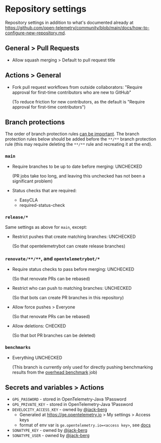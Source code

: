 # Repository settings

Repository settings in addition to what's documented already at
<https://github.com/open-telemetry/community/blob/main/docs/how-to-configure-new-repository.md>.

## General > Pull Requests

* Allow squash merging > Default to pull request title

## Actions > General

* Fork pull request workflows from outside collaborators:
  "Require approval for first-time contributors who are new to GitHub"

  (To reduce friction for new contributors,
  as the default is "Require approval for first-time contributors")

## Branch protections

The order of branch protection rules
[can be important](https://docs.github.com/en/repositories/configuring-branches-and-merges-in-your-repository/defining-the-mergeability-of-pull-requests/managing-a-branch-protection-rule#about-branch-protection-rules).
The branch protection rules below should be added before the `**/**` branch protection rule
(this may require deleting the `**/**` rule and recreating it at the end).

### `main`

* Require branches to be up to date before merging: UNCHECKED

  (PR jobs take too long, and leaving this unchecked has not been a significant problem)

* Status checks that are required:

  * EasyCLA
  * required-status-check

### `release/*`

Same settings as above for `main`, except:

* Restrict pushes that create matching branches: UNCHECKED

  (So that opentelemetrybot can create release branches)

### `renovate/**/**`, and `opentelemetrybot/*`

* Require status checks to pass before merging: UNCHECKED

  (So that renovate PRs can be rebased)

* Restrict who can push to matching branches: UNCHECKED

  (So that bots can create PR branches in this repository)

* Allow force pushes > Everyone

  (So that renovate PRs can be rebased)

* Allow deletions: CHECKED

  (So that bot PR branches can be deleted)

### `benchmarks`

- Everything UNCHECKED

  (This branch is currently only used for directly pushing benchmarking results from the
  [overhead benchmark](https://github.com/open-telemetry/opentelemetry-java/actions/workflows/benchmark.yml)
  job)

## Secrets and variables > Actions

* `GPG_PASSWORD` - stored in OpenTelemetry-Java 1Password
* `GPG_PRIVATE_KEY` - stored in OpenTelemetry-Java 1Password
* `DEVELOCITY_ACCESS_KEY` - owned by [@jack-berg](https://github.com/jack-berg)
  * Generated at https://ge.opentelemetry.io > My settings > Access keys
  * format of env var is `ge.opentelemetry.io=<access key>`,
    see [docs](https://docs.gradle.com/enterprise/gradle-plugin/#via_environment_variable)
* `SONATYPE_KEY` - owned by [@jack-berg](https://github.com/jack-berg)
* `SONATYPE_USER` - owned by [@jack-berg](https://github.com/jack-berg)

